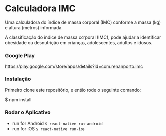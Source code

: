 # Calculadora IMC

Uma calculadora do índice de massa corporal (IMC) conforme a massa (kg) e altura (metros) informada.

A classificação do índice de massa corporal (IMC), pode ajudar a identificar obesidade ou desnutrição em crianças, adolescentes, adultos e idosos.

### Google Play
https://play.google.com/store/apps/details?id=com.renanporto.imc

### Instalação
Primeiro clone este repositório, e então rode o seguinte comando:

$ npm install

### Rodar o Aplicativo
  - run for Android `$ react-native run-android`
  - run for iOS  `$ react-native run-ios`

